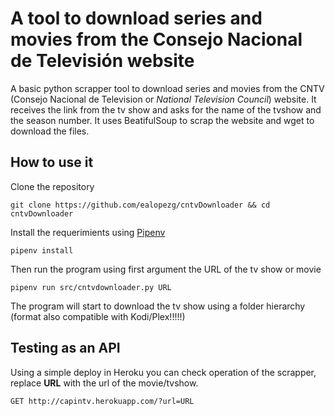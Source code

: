 # A tool to download series and movies from the Consejo Nacional de Televisión website

A basic python scrapper tool to download series and movies from the CNTV (Consejo Nacional de Television or *National Television Council*) website. It receives the link from the tv show and asks for the name of the tvshow and the season number. It uses BeatifulSoup to scrap the website and wget to download the files.

## How to use it

Clone the repository
```
git clone https://github.com/ealopezg/cntvDownloader && cd cntvDownloader
```
Install the requerimients using [Pipenv](https://github.com/pypa/pipenv)
```
pipenv install
```

Then run the program using first argument the URL of the tv show or movie
```
pipenv run src/cntvdownloader.py URL
```

The program will start to download the tv show using a folder hierarchy (format also compatible with Kodi/Plex!!!!!)

## Testing as an API

Using a simple deploy in Heroku you can check operation of the scrapper, replace **URL** with the url of the movie/tvshow.
```
GET http://capintv.herokuapp.com/?url=URL
```
